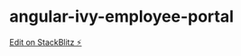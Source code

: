 # angular-ivy-employee-portal

[Edit on StackBlitz ⚡️](https://stackblitz.com/edit/angular-ivy-employee-portal)